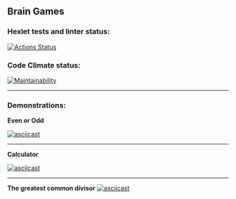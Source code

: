 ## Brain Games

### Hexlet tests and linter status:
[![Actions Status](https://github.com/SplitCode/frontend-project-44/workflows/hexlet-check/badge.svg)](https://github.com/SplitCode/frontend-project-44/actions)

### Code Climate status:
[![Maintainability](https://api.codeclimate.com/v1/badges/7100a849acd80128749f/maintainability)](https://codeclimate.com/github/SplitCode/frontend-project-44/maintainability)

___
### Demonstrations:

**Even or Odd**

[![asciicast](https://asciinema.org/a/596266.svg)](https://asciinema.org/a/596266)
___
**Calculator**

[![asciicast](https://asciinema.org/a/596269.svg)](https://asciinema.org/a/596269)
___
**The greatest common divisor**
[![asciicast](https://asciinema.org/a/596309.svg)](https://asciinema.org/a/596309)